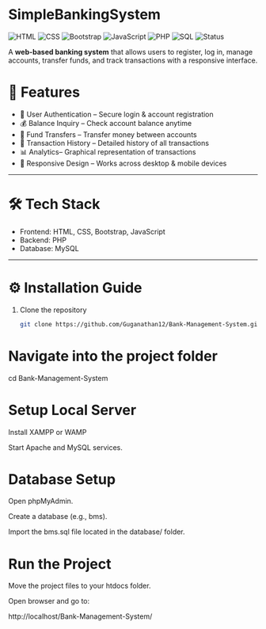 # SimpleBankingSystem
![HTML](https://img.shields.io/badge/HTML-orange.svg)
![CSS](https://img.shields.io/badge/CSS-blue.svg)
![Bootstrap](https://img.shields.io/badge/Bootstrap-563D7C.svg)
![JavaScript](https://img.shields.io/badge/JavaScript-yellow.svg)
![PHP](https://img.shields.io/badge/PHP-purple.svg)
![SQL](https://img.shields.io/badge/SQL-lightgrey.svg)
![Status](https://img.shields.io/badge/Status-Complete-green.svg)

A **web-based banking system** that allows users to register, log in, manage accounts, transfer funds, and track transactions with a responsive interface.

# 🚀 Features

- 🔑 User Authentication – Secure login & account registration  
- 💰 Balance Inquiry – Check account balance anytime  
- 💸 Fund Transfers – Transfer money between accounts  
- 📜 Transaction History – Detailed history of all transactions  
- 📊 Analytics– Graphical representation of transactions  
- 📱 Responsive Design – Works across desktop & mobile devices  

---

# 🛠️ Tech Stack

- Frontend: HTML, CSS, Bootstrap, JavaScript  
- Backend: PHP  
- Database: MySQL  

---

# ⚙️ Installation Guide

1. Clone the repository
   ```bash
   git clone https://github.com/Guganathan12/Bank-Management-System.git

# Navigate into the project folder

cd Bank-Management-System

# Setup Local Server

Install XAMPP
 or WAMP

Start Apache and MySQL services.

# Database Setup

Open phpMyAdmin.

Create a database (e.g., bms).

Import the bms.sql file located in the database/ folder.

# Run the Project

Move the project files to your htdocs folder.

Open browser and go to:

http://localhost/Bank-Management-System/
